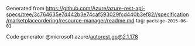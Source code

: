 Generated from https://github.com/Azure/azure-rest-api-specs/tree/3c764635e7d442b3e74caf593029fcd440b3ef82//specification/marketplaceordering/resource-manager/readme.md tag: `package-2015-06-01`

Code generator @microsoft.azure/autorest.go@2.1.178


